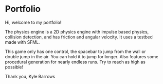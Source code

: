 # Portfolio

Hi, welcome to my portfolio!

The physics engine is a 2D physics engine with impulse based physics, collision detection, and has friction and angular velocity. It uses a testbed made with SFML.
 
 This game only has one control, the spacebar to jump from the wall or double jump in the air. You can hold it to jump for longer. Also features some procedural generation for nearly endless runs. Try to reach as high as possible!

Thank you,
Kyle Barrows
